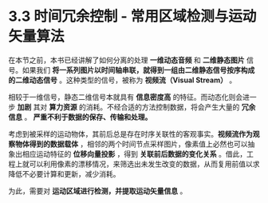 
# 3.3 时间冗余控制 - 常用区域检测与运动矢量算法

在本节之前，本书已经讲解了如何分离的处理 **一维动态音频** 和 **二维静态图片** 信号。如果我们 **将一系列图片以时间轴串联，就得到一组由二维静态信号按序构成的二维动态信号** 。这种类型的信号，被称为 **视频流（Visual Stream）** 。

相较于一维信号，静态二维信号本就具有 **信息密度高** 的特征。而动态化则会进一步 **加剧** 其对 **算力资源** 的消耗。不经合适的方法控制数据，将会产生大量的 **冗余信息** 。 **严重不利于数据的保存、传输和处理。**

考虑到被采样的运动物体，其前后总是存在时序关联性的客观事实。**视频流作为观察物体得到的数据载体** ，相邻的两个时间节点采样图片，像素值上必然也可以抽象出相应运动特征的 **位移向量投影** ，得到 **关联前后数据的变化关系** 。借此，工程上就可以利用像素的漂移情况，来筛选出未发生改变的数据，从而复用前值以求降低不必要计算和更新，减少消耗。

为此，需要对 **运动区域进行检测，并提取运动矢量信息** 。


[ref]: References_3.md